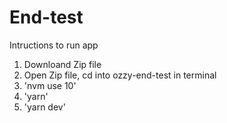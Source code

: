 # End-test

Intructions to run app
1. Downloand Zip file
2. Open Zip file, cd into ozzy-end-test in terminal
3. 'nvm use 10'
4. 'yarn'
5. 'yarn dev'
